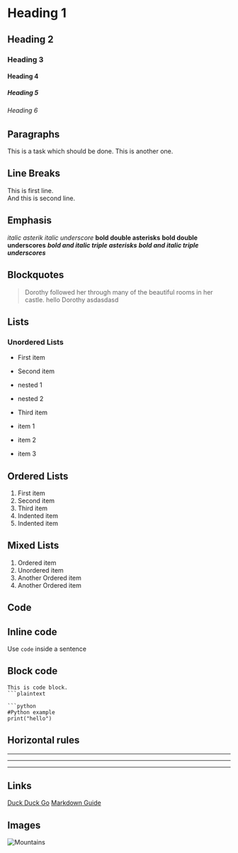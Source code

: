 # Heading 1

## Heading 2

### Heading 3

#### Heading 4

##### Heading 5

###### Heading 6

## Paragraphs

This is a task which should be done.
This is another one.

## Line Breaks

This is first line.\
And this is second line.

## Emphasis

*italic asterik*
*italic underscore*
**bold double asterisks**
**bold double underscores**
***bold and italic triple asterisks***
***bold and italic triple underscores***

## Blockquotes

> Dorothy followed her through many of the beautiful rooms in her castle.
> hello
> Dorothy
> asdasdasd

## Lists

### Unordered Lists

- First item
- Second item
- nested 1
- nested 2
- Third item

- item 1
- item 2
- item 3  

## Ordered Lists

1. First item
2. Second item
3. Third item
4. Indented item
5. Indented item

## Mixed Lists

1. Ordered item
2. Unordered item
3. Another Ordered item
4. Another Ordered item

## Code

## Inline code

Use `code` inside a sentence

## Block code

```plaintext
This is code block.
```plaintext

```python
#Python example
print("hello")
```

## Horizontal rules

***
---
___

## Links

[Duck Duck Go](https://duckduckgo.com)
[Markdown Guide](https://www.markdownguide.org)

## Images

![Mountains](/assets/images/san-juan-mountains.jpg "San Juan Mountains")

